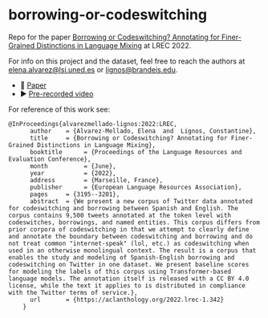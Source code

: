 # borrowing-or-codeswitching
Repo for the paper [Borrowing or Codeswitching? Annotating for Finer-Grained Distinctions in Language Mixing](http://www.lrec-conf.org/proceedings/lrec2022/pdf/2022.lrec-1.342.pdf) at LREC 2022.

For info on this project and the dataset, feel free to reach the authors at elena.alvarez@lsi.uned.es or lignos@brandeis.edu.

* 📄 [Paper](http://www.lrec-conf.org/proceedings/lrec2022/pdf/2022.lrec-1.342.pdf)
* ▶️ [Pre-recorded video](https://youtu.be/Rhep2Lk6o0Q)

For reference of this work see:

```
@InProceedings{alvarezmellado-lignos:2022:LREC,
      author    = {Alvarez-Mellado, Elena  and  Lignos, Constantine},
      title     = {Borrowing or Codeswitching? Annotating for Finer-Grained Distinctions in Language Mixing},
      booktitle      = {Proceedings of the Language Resources and Evaluation Conference},
      month          = {June},
      year           = {2022},
      address        = {Marseille, France},
      publisher      = {European Language Resources Association},
      pages     = {3195--3201},
      abstract  = {We present a new corpus of Twitter data annotated for codeswitching and borrowing between Spanish and English. The corpus contains 9,500 tweets annotated at the token level with codeswitches, borrowings, and named entities. This corpus differs from prior corpora of codeswitching in that we attempt to clearly define and annotate the boundary between codeswitching and borrowing and do not treat common "internet-speak" (lol, etc.) as codeswitching when used in an otherwise monolingual context. The result is a corpus that enables the study and modeling of Spanish-English borrowing and codeswitching on Twitter in one dataset. We present baseline scores for modeling the labels of this corpus using Transformer-based language models. The annotation itself is released with a CC BY 4.0 license, while the text it applies to is distributed in compliance with the Twitter terms of service.},
      url       = {https://aclanthology.org/2022.lrec-1.342}
    }
```
